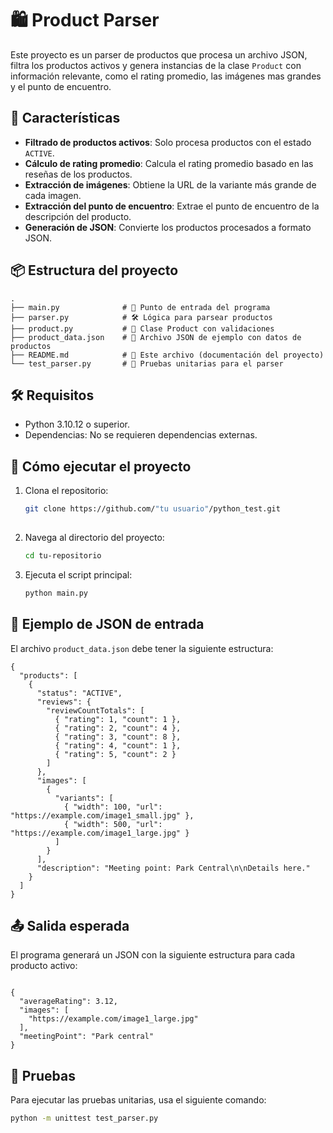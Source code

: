 # 🛍️ Product Parser

Este proyecto es un parser de productos que procesa un archivo JSON, filtra los productos activos y genera instancias de la clase `Product` con información relevante, como el rating promedio, las imágenes mas grandes y el punto de encuentro.

## 🚀 Características

- **Filtrado de productos activos**: Solo procesa productos con el estado `ACTIVE`.
- **Cálculo de rating promedio**: Calcula el rating promedio basado en las reseñas de los productos.
- **Extracción de imágenes**: Obtiene la URL de la variante más grande de cada imagen.
- **Extracción del punto de encuentro**: Extrae el punto de encuentro de la descripción del producto.
- **Generación de JSON**: Convierte los productos procesados a formato JSON.

## 📦 Estructura del proyecto
```
.
├── main.py              # 🚀 Punto de entrada del programa
├── parser.py            # 🛠️ Lógica para parsear productos
├── product.py           # 🧩 Clase Product con validaciones
├── product_data.json    # 📂 Archivo JSON de ejemplo con datos de productos
├── README.md            # 📄 Este archivo (documentación del proyecto)
└── test_parser.py       # 🧪 Pruebas unitarias para el parser
```

## 🛠️ Requisitos

- Python 3.10.12 o superior.
- Dependencias: No se requieren dependencias externas.

## 🚀 Cómo ejecutar el proyecto

1. Clona el repositorio:
   ```bash
   git clone https://github.com/"tu usuario"/python_test.git
  
2. Navega al directorio del proyecto:
   ```bash
   cd tu-repositorio

4. Ejecuta el script principal:
   ```bash
   python main.py

## 📄 Ejemplo de JSON de entrada

El archivo `product_data.json` debe tener la siguiente estructura:

```
{
  "products": [
    {
      "status": "ACTIVE",
      "reviews": {
        "reviewCountTotals": [
          { "rating": 1, "count": 1 },
          { "rating": 2, "count": 4 },
          { "rating": 3, "count": 8 },
          { "rating": 4, "count": 1 },
          { "rating": 5, "count": 2 }
        ]
      },
      "images": [
        {
          "variants": [
            { "width": 100, "url": "https://example.com/image1_small.jpg" },
            { "width": 500, "url": "https://example.com/image1_large.jpg" }
          ]
        }
      ],
      "description": "Meeting point: Park Central\n\nDetails here."
    }
  ]
}
```

## 📤 Salida esperada

El programa generará un JSON con la siguiente estructura para cada producto activo:

```

{
  "averageRating": 3.12,
  "images": [
    "https://example.com/image1_large.jpg"
  ],
  "meetingPoint": "Park central"
}
```

## 🧪 Pruebas
Para ejecutar las pruebas unitarias, usa el siguiente comando:
```bash
python -m unittest test_parser.py
